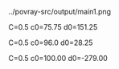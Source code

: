 ../povray-src/output/main1.png 

C=0.5
c0=75.75
d0=151.25

C=0.5
c0=96.0
d0=28.25

C=0.5
c0=100.00
d0=-279.00
